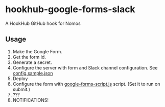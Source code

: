# hookhub-google-forms-slack

A HookHub GitHub hook for Nomos

## Usage

1. Make the Google Form.
2. Get the form id.
3. Generate a secret.
4. Configure the server with form and Slack channel configuration. See [config.sample.json](config.sample.json)
5. Deploy
6. Configure the form with [google-forms-script.js](google-forms-script.js) script. (Set it to run on submit.)
7. ???
8. NOTIFICATIONS!

